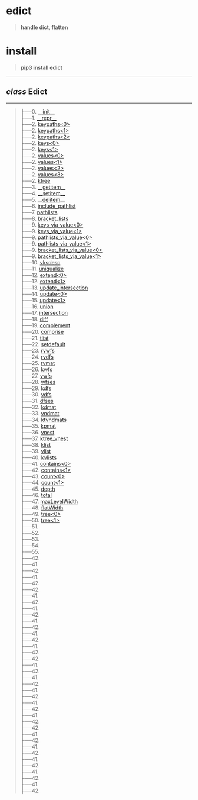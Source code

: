 # edict

>__handle dict, flatten__

# install 

>__pip3 install edict__

-----------------------------------------------------------------------

## _class_ Edict
-----------------------------------------------------------------------
>├──0. [\_\_init\_\_](edict/Images/__init__.0.png) <br>
├──1. [\_\_repr\_\_](edict/Images/__repr__.0.png)  <br>
├──2. [keypaths\<0\>](edict/Images/keypaths.0.png)  <br>
├──2. [keypaths\<1\>](edict/Images/keypaths.1.png)  <br>
├──2. [keypaths\<2\>](edict/Images/keypaths.2.png)  <br>
├──2. [keys\<0\>](edict/Images/keys.0.png)  <br>
├──2. [keys\<1\>](edict/Images/keys.1.png)  <br>
├──2. [values\<0\>](edict/Images/values.0.png)  <br>
├──2. [values\<1\>](edict/Images/values.1.png)  <br>
├──2. [values\<2\>](edict/Images/values.2.png)  <br>
├──2. [values\<3\>](edict/Images/values.3.png)  <br>
├──2. [ktree](edict/Images/ktree.0.png)  <br>
├──3. [\_\_getitem\_\_](edict/Images/__getitem__.0.png)  <br>
├──4. [\_\_setitem\_\_](edict/Images/__setitem__.0.png)  <br>
├──5. [\_\_delitem\_\_](edict/Images/__delitem__.0.png)  <br>
├──6. [include_pathlist](edict/Images/include_pathlist.0.png)  <br>
├──7. [pathlists](edict/Images/pathlists.0.png)  <br>
├──8. [bracket_lists](edict/Images/bracket_lists.0.png)  <br>
├──9. [keys_via_value\<0\>](edict/Images/keys_via_value.0.png)  <br>
├──9. [keys_via_value\<1\>](edict/Images/keys_via_value.1.png)  <br>
├──9. [pathlists_via_value\<0\>](edict/Images/keys_via_value.0.png)  <br>
├──9. [pathlists_via_value\<1\>](edict/Images/keys_via_value.1.png)  <br>
├──9. [bracket_lists_via_value\<0\>](edict/Images/bracket_lists_via_value.0.png)  <br>
├──9. [bracket_lists_via_value\<1\>](edict/Images/bracket_lists_via_value.1.png)  <br>
├──10. [vksdesc](edict/Images/vksdesc.0.png)  <br>
├──11. [uniqualize](edict/Images/uniqualize.0.png)  <br>
├──12. [extend\<0\>](edict/Images/extend.0.png)  <br>
├──12. [extend\<1\>](edict/Images/extend.1.png)  <br>
├──13. [update_intersection](edict/Images/update_intersection.0.png)  <br>
├──14. [update\<0\>](edict/Images/update.0.png)  <br>
├──15. [update\<1\>](edict/Images/update.1.png)  <br>
├──16. [union](edict/Images/union.0.png)  <br>
├──17. [intersection](edict/Images/intersection.0.png)  <br>
├──18. [diff](edict/Images/diff.0.png)  <br>
├──19. [complement](edict/Images/complement.0.png)  <br>
├──20. [comprise](edict/Images/comprise.0.png)  <br>
├──21. [tlist](edict/Images/tlist.0.png)  <br>
├──22. [setdefault](edict/Images/setdefault.0.png)  <br>
├──23. [rvwfs](edict/Images/rvwfs.0.png)  <br>
├──24. [rvdfs](edict/Images/rvdfs.0.png)  <br>
├──25. [rvmat](edict/Images/rvmat.0.png)  <br>
├──26. [kwfs](edict/Images/wfs.0.png)  <br>
├──27. [vwfs](edict/Images/wfs.0.png)  <br>
├──28. [wfses](edict/Images/wfs.0.png)  <br>
├──29. [kdfs](edict/Images/dfs.0.png)  <br>
├──30. [vdfs](edict/Images/dfs.0.png)  <br>
├──31. [dfses](edict/Images/dfs.0.png)  <br>
├──32. [kdmat](edict/Images/kdmat.0.png)  <br>
├──33. [vndmat](edict/Images/vndmat.0.png)  <br>
├──34. [ktvndmats](edict/Images/ktvndmats.0.png)  <br>
├──35. [kpmat](edict/Images/kpmat.0.png)  <br>
├──36. [vnest](edict/Images/vnest.0.png)  <br>
├──37. [ktree_vnest](edict/Images/ktree_vnest.0.png)  <br>
├──38. [klist](edict/Images/klist.0.png)  <br>
├──39. [vlist](edict/Images/vlist.0.png)  <br>
├──40. [kvlists](edict/Images/kvlists.0.png)  <br>
├──41. [contains\<0\>](edict/Images/contains.0.png)  <br>
├──42. [contains\<1\>](edict/Images/contains.1.png)  <br>
├──43. [count\<0\>](edict/Images/count.0.png)  <br>
├──44. [count\<1\>](edict/Images/count.1.png)  <br>
├──45. [depth](edict/Images/depth.0.png)  <br>
├──46. [total](edict/Images/depth.0.png)  <br>
├──47. [maxLevelWidth](edict/Images/depth.0.png)  <br>
├──48. [flatWidth](edict/Images/depth.0.png)  <br>
├──49. [tree\<0\>](edict/Images/tree.0.png)  <br>
├──50. [tree\<1\>](edict/Images/tree.1.png)  <br>
├──51. [](edict/Images/.0.png)  <br>
├──52. [](edict/Images/.0.png)  <br>
├──53. [](edict/Images/.0.png)  <br>
├──54. [](edict/Images/.0.png)  <br>
├──55. [](edict/Images/.0.png)  <br>
├──42. [](edict/Images/.0.png)  <br>
├──41. [](edict/Images/.0.png)  <br>
├──42. [](edict/Images/.0.png)  <br>
├──41. [](edict/Images/.0.png)  <br>
├──42. [](edict/Images/.0.png)  <br>
├──42. [](edict/Images/.0.png)  <br>
├──41. [](edict/Images/.0.png)  <br>
├──42. [](edict/Images/.0.png)  <br>
├──41. [](edict/Images/.0.png)  <br>
├──42. [](edict/Images/.0.png)  <br>
├──41. [](edict/Images/.0.png)  <br>
├──42. [](edict/Images/.0.png)  <br>
├──41. [](edict/Images/.0.png)  <br>
├──42. [](edict/Images/.0.png)  <br>
├──41. [](edict/Images/.0.png)  <br>
├──42. [](edict/Images/.0.png)  <br>
├──42. [](edict/Images/.0.png)  <br>
├──41. [](edict/Images/.0.png)  <br>
├──42. [](edict/Images/.0.png)  <br>
├──41. [](edict/Images/.0.png)  <br>
├──42. [](edict/Images/.0.png)  <br>
├──41. [](edict/Images/.0.png)  <br>
├──42. [](edict/Images/.0.png)  <br>
├──41. [](edict/Images/.0.png)  <br>
├──42. [](edict/Images/.0.png)  <br>
├──41. [](edict/Images/.0.png)  <br>
├──42. [](edict/Images/.0.png)  <br>
├──42. [](edict/Images/.0.png)  <br>
├──41. [](edict/Images/.0.png)  <br>
├──42. [](edict/Images/.0.png)  <br>
├──41. [](edict/Images/.0.png)  <br>
├──42. [](edict/Images/.0.png)  <br>
├──41. [](edict/Images/.0.png)  <br>
├──42. [](edict/Images/.0.png)  <br>
├──41. [](edict/Images/.0.png)  <br>
├──42. [](edict/Images/.0.png)  <br>
├──41. [](edict/Images/.0.png)  <br>
├──42. [](edict/Images/.0.png)  <br>
